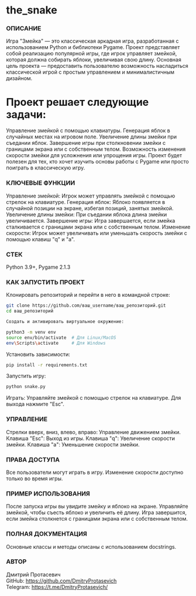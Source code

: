# the_snake

### ОПИСАНИЕ
Игра "Змейка" — это классическая аркадная игра, разработанная с использованием Python и библиотеки Pygame. Проект представляет собой реализацию популярной игры, где игрок управляет змейкой, которая должна собирать яблоки, увеличивая свою длину. Основная цель проекта — предоставить пользователю возможность насладиться классической игрой с простым управлением и минималистичным дизайном.

# Проект решает следующие задачи:

Управление змейкой с помощью клавиатуры.
Генерация яблок в случайных местах на игровом поле.
Увеличение длины змейки при съедании яблок.
Завершение игры при столкновении змейки с границами экрана или с собственным телом.
Возможность изменения скорости змейки для усложнения или упрощения игры.
Проект будет полезен для тех, кто хочет изучить основы работы с Pygame или просто поиграть в классическую игру.

### КЛЮЧЕВЫЕ ФУНКЦИИ
Управление змейкой: Игрок может управлять змейкой с помощью стрелок на клавиатуре.
Генерация яблок: Яблоко появляется в случайной позиции на экране, избегая позиций, занятых змейкой.
Увеличение длины змейки: При съедании яблока длина змейки увеличивается.
Завершение игры: Игра завершается, если змейка сталкивается с границами экрана или с собственным телом.
Изменение скорости: Игрок может увеличивать или уменьшать скорость змейки с помощью клавиш "q" и "a".

### СТЕК
Python 3.9+,
Pygame 2.1.3

### КАК ЗАПУСТИТЬ ПРОЕКТ
Клонировать репозиторий и перейти в него в командной строке:

```bash
git clone https://github.com/ваш_username/ваш_репозиторий.git
cd ваш_репозиторий
```
```bash
Создать и активировать виртуальное окружение:
```
```bash
python3 -m venv env
source env/bin/activate  # Для Linux/MacOS
env\Scripts\activate     # Для Windows
```
Установить зависимости:
```bash
pip install -r requirements.txt
```
Запустить игру:
```bash
python snake.py
```
Играть: Управляйте змейкой с помощью стрелок на клавиатуре. Для выхода нажмите "Esc".

### УПРАВЛЕНИЕ
Стрелки вверх, вниз, влево, вправо: Управление движением змейки.
Клавиша "Esc": Выход из игры.
Клавиша "q": Увеличение скорости змейки.
Клавиша "a": Уменьшение скорости змейки.

### ПРАВА ДОСТУПА
Все пользователи могут играть в игру.
Изменение скорости доступно только во время игры.

### ПРИМЕР ИСПОЛЬЗОВАНИЯ
После запуска игры вы увидите змейку и яблоко на экране. Управляйте змейкой, чтобы съесть яблоко и увеличить её длину. Игра завершится, если змейка столкнется с границами экрана или с собственным телом.

### ПОЛНАЯ ДОКУМЕНТАЦИЯ
Основные классы и методы описаны с использованием docstrings.

### АВТОР
Дмитрий Протасевич  
GitHub: https://github.com/DmitryProtasevich  
Telegram: https://t.me/DmitryProtasevich/  
